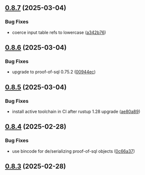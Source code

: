 ## [0.8.7](https://github.com/spaceandtimelabs/sxt-proof-of-sql-sdk/compare/v0.8.6...v0.8.7) (2025-03-04)


### Bug Fixes

* coerce input table refs to lowercase ([a342b76](https://github.com/spaceandtimelabs/sxt-proof-of-sql-sdk/commit/a342b76c241eca295e58dbf3af42d0d6ed7044e0))



## [0.8.6](https://github.com/spaceandtimelabs/sxt-proof-of-sql-sdk/compare/v0.8.5...v0.8.6) (2025-03-04)


### Bug Fixes

* upgrade to proof-of-sql 0.75.2 ([00944ec](https://github.com/spaceandtimelabs/sxt-proof-of-sql-sdk/commit/00944ec52c622be39b696c6cfb0db7b976166b45))



## [0.8.5](https://github.com/spaceandtimelabs/sxt-proof-of-sql-sdk/compare/v0.8.4...v0.8.5) (2025-03-04)


### Bug Fixes

* install active toolchain in CI after rustup 1.28 upgrade ([ae80a89](https://github.com/spaceandtimelabs/sxt-proof-of-sql-sdk/commit/ae80a8942c8a4560a6d35ca76fcccf931062a880))



## [0.8.4](https://github.com/spaceandtimelabs/sxt-proof-of-sql-sdk/compare/v0.8.3...v0.8.4) (2025-02-28)


### Bug Fixes

* use bincode for de/serializing proof-of-sql objects ([0c66a37](https://github.com/spaceandtimelabs/sxt-proof-of-sql-sdk/commit/0c66a37dc67c02e4459f83ccc3a30984511498ca))



## [0.8.3](https://github.com/spaceandtimelabs/sxt-proof-of-sql-sdk/compare/v0.8.2...v0.8.3) (2025-02-28)



